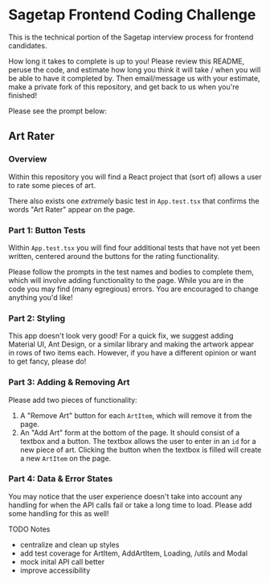 # Sagetap Frontend Coding Challenge

This is the technical portion of the Sagetap interview process for frontend candidates.

How long it takes to complete is up to you! Please review this README, peruse the code, and estimate how long you think it will take / when you will be able to have it completed by. Then email/message us with your estimate, make a private fork of this repository, and get back to us when you're finished!

Please see the prompt below:

## Art Rater

### Overview

Within this repository you will find a React project that (sort of) allows a user to rate some pieces of art.

There also exists one _extremely_ basic test in `App.test.tsx` that confirms the words "Art Rater" appear on the page.

### Part 1: Button Tests

Within `App.test.tsx` you will find four additional tests that have not yet been written, centered around the buttons for the rating functionality.

Please follow the prompts in the test names and bodies to complete them, which will involve adding functionality to the page. While you are in the code you may find (many egregious) errors. You are encouraged to change anything you'd like!

### Part 2: Styling

This app doesn't look very good! For a quick fix, we suggest adding Material UI, Ant Design, or a similar library and making the artwork appear in rows of two items each. However, if you have a different opinion or want to get fancy, please do!

### Part 3: Adding & Removing Art

Please add two pieces of functionality:

1. A "Remove Art" button for each `ArtItem`, which will remove it from the page.
2. An "Add Art" form at the bottom of the page. It should consist of a textbox and a button. The textbox allows the user to enter in an `id` for a new piece of art. Clicking the button when the textbox is filled will create a new `ArtItem` on the page.

### Part 4: Data & Error States

You may notice that the user experience doesn't take into account any handling for when the API calls fail or take a long time to load. Please add some handling for this as well!

TODO Notes

- centralize and clean up styles
- add test coverage for ArtItem, AddArtItem, Loading, /utils and Modal
- mock inital API call better
- improve accessibility

